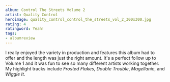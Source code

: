 ```yaml
---
album: Control The Streets Volume 2
artist: Quality Control
heroimage: quality_control_control_the_streets_vol_2_300x300.jpg
rating: 4
ratingword: Yeah!
tags:
- albumreview
---
```

I really enjoyed the variety in production and features this album had to offer
and the length was just the right amount. It's a perfect follow up to Volume 1
and it was fun to see so many different artists working together. My highlight
tracks include _Frosted Flakes_, _Double Trouble_, _Magellanic_, and _Wiggle
It_.
